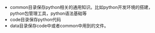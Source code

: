 - common目录保存python相关的通用知识。比如python开发环境的搭建，python包管理工具，python语法基础等
- code目录保存python代码
- data目录保存code中或者common中用到的文件。
